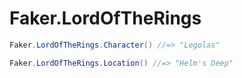# Faker.LordOfTheRings

```cs
Faker.LordOfTheRings.Character() //=> "Legolas"

Faker.LordOfTheRings.Location() //=> "Helm's Deep"
```